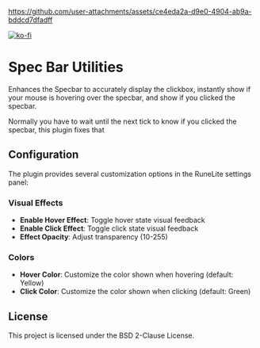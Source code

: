 https://github.com/user-attachments/assets/ce4eda2a-d9e0-4904-ab9a-bddcd7dfadff


[![ko-fi](https://ko-fi.com/img/githubbutton_sm.svg)](https://ko-fi.com/car_role)

# Spec Bar Utilities

Enhances the Specbar to accurately display the clickbox, instantly show if your mouse is hovering over the specbar, and show if you clicked the specbar. 

Normally you have to wait until the next tick to know if you clicked the specbar, this plugin fixes that

## Configuration

The plugin provides several customization options in the RuneLite settings panel:

### Visual Effects
- **Enable Hover Effect**: Toggle hover state visual feedback
- **Enable Click Effect**: Toggle click state visual feedback
- **Effect Opacity**: Adjust transparency (10-255)

### Colors
- **Hover Color**: Customize the color shown when hovering (default: Yellow)
- **Click Color**: Customize the color shown when clicking (default: Green)

## License

This project is licensed under the BSD 2-Clause License.

